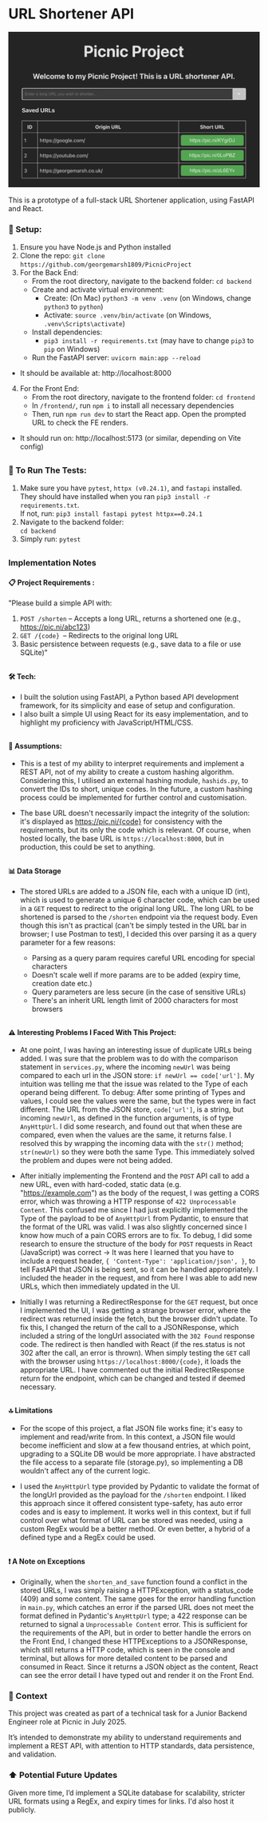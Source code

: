 # URL Shortener API

![Alt text](/frontend/public/picnicproj.png 'screenshot')

This is a prototype of a full-stack URL Shortener application, using FastAPI and
React.

### 🔧 Setup:

1. Ensure you have Node.js and Python installed
2. Clone the repo: `git clone https://github.com/georgemarsh1809/PicnicProject`
3. For the Back End:
    - From the root directory, navigate to the backend folder: `cd backend`
    - Create and activate virtual environment:
        - Create: (On Mac) `python3 -m venv .venv` (on Windows, change `python3`
          to `python`)
        - Activate: `source .venv/bin/activate` (on Windows,
          `.venv\Scripts\activate`)
    - Install dependencies:
        - `pip3 install -r requirements.txt` (may have to change `pip3` to `pip`
          on Windows)
    - Run the FastAPI server: `uvicorn main:app --reload`

-   It should be available at: http://localhost:8000

4. For the Front End:
    - From the root directory, navigate to the frontend folder: `cd frontend`
    - In `/frontend/`, run `npm i` to install all necessary dependencies
    - Then, run `npm run dev` to start the React app. Open the prompted URL to
      check the FE renders.

-   It should run on: http://localhost:5173 (or similar, depending on Vite
    config)

##

### 🧪 To Run The Tests:

1. Make sure you have `pytest`, `httpx (v0.24.1)`, and `fastapi` installed. \
   They should have installed when you ran `pip3 install -r requirements.txt`. \
    If not, run: `pip3 install fastapi pytest httpx==0.24.1 `
2. Navigate to the backend folder: \
   `cd backend`
3. Simply run: `pytest`

##

### Implementation Notes

#### 📋 Project Requirements :

"Please build a simple API with:

1. `POST /shorten` – Accepts a long URL, returns a shortened one (e.g.,
   https://pic.ni/abc123)
2. `GET /{code} `– Redirects to the original long URL
3. Basic persistence between requests (e.g., save data to a file or use SQLite)"

##

#### 🛠️ Tech:

-   I built the solution using FastAPI, a Python based API development
    framework, for its simplicity and ease of setup and configuration.
-   I also built a simple UI using React for its easy implementation, and to
    highlight my proficiency with JavaScript/HTML/CSS.

##

#### 📜 Assumptions:

-   This is a test of my ability to interpret requirements and implement a REST
    API, not of my ability to create a custom hashing algorithm. Considering
    this, I utilised an external hashing module, `hashids.py`, to convert the
    IDs to short, unique codes. In the future, a custom hashing process could be
    implemented for further control and customisation.

-   The base URL doesn't necessarily impact the integrity of the solution: it's
    displayed as https://pic.ni/{code} for consistency with the requirements,
    but its only the code which is relevant. Of course, when hosted locally, the
    base URL is `https://localhost:8000`, but in production, this could be set
    to anything.

##

#### 📊 Data Storage

-   The stored URLs are added to a JSON file, each with a unique ID (int), which
    is used to generate a unique 6 character code, which can be used in a `GET`
    request to redirect to the original long URL. The long URL to be shortened
    is parsed to the `/shorten` endpoint via the request body. Even though this
    isn't as practical (can't be simply tested in the URL bar in browser; I use
    Postman to test), I decided this over parsing it as a query parameter for a
    few reasons:

    -   Parsing as a query param requires careful URL encoding for special
        characters
    -   Doesn't scale well if more params are to be added (expiry time, creation
        date etc.)
    -   Query parameters are less secure (in the case of sensitive URLs)
    -   There's an inherit URL length limit of 2000 characters for most browsers

##

#### ⚠️ Interesting Problems I Faced With This Project:

-   At one point, I was having an interesting issue of duplicate URLs being
    added. I was sure that the problem was to do with the comparison statement
    in `services.py`, where the incoming `newUrl` was being compared to each url
    in the JSON store: `if newUrl == code['url']`. My intuition was telling me
    that the issue was related to the Type of each operand being different. To
    debug: After some printing of Types and values, I could see the values were
    the same, but the types were in fact different. The URL from the JSON store,
    `code['url']`, is a string, but incoming `newUrl`, as defined in the
    function arguments, is of type `AnyHttpUrl`. I did some research, and found
    out that when these are compared, even when the values are the same, it
    returns false. I resolved this by wrapping the incoming data with the
    `str()` method; `str(newUrl)` so they were both the same Type. This
    immediately solved the problem and dupes were not being added.

-   After initially implementing the Frontend and the `POST` API call to add a
    new URL, even with hard-coded, static data (e.g. "https://example.com") as
    the body of the request, I was getting a CORS error, which was throwing a
    HTTP response of `422 Unprocessable Content`. This confused me since I had
    just explicitly implemented the Type of the payload to be of `AnyHttpUrl`
    from Pydantic, to ensure that the format of the URL was valid. I was also
    slightly concerned since I know how much of a pain CORS errors are to fix.
    To debug, I did some research to ensure the structure of the body for `POST`
    requests in React (JavaScript) was correct → It was here I learned that you
    have to include a request header, `{ 'Content-Type': 'application/json', }`,
    to tell FastAPI that JSON is being sent, so it can be handled appropriately.
    I included the header in the request, and from here I was able to add new
    URLs, which then immediately updated in the UI.

-   Initially I was returning a RedirectResponse for the `GET` request, but once
    I implemented the UI, I was getting a strange browser error, where the
    redirect was returned inside the fetch, but the browser didn't update. To
    fix this, I changed the return of the call to a JSONResponse, which included
    a string of the longUrl associated with the `302 Found` response code. The
    redirect is then handled with React (if the res.status is not 302 after the
    call, an error is thrown). When simply testing the `GET` call with the
    browser using `https://localhost:8000/{code}`, it loads the appropriate URL.
    I have commented out the initial RedirectResponse return for the endpoint,
    which can be changed and tested if deemed necessary.

##

#### 🔝 Limitations

-   For the scope of this project, a flat JSON file works fine; it's easy to
    implement and read/write from. In this context, a JSON file would become
    inefficient and slow at a few thousand entries, at which point, upgrading to
    a SQLite DB would be more appropriate. I have abstracted the file access to
    a separate file (storage.py), so implementing a DB wouldn't affect any of
    the current logic.

-   I used the `AnyHttpUrl` type provided by Pydantic to validate the format of
    the longUrl provided as the payload for the `/shorten` endpoint. I liked
    this approach since it offered consistent type-safety, has auto error codes
    and is easy to implement. It works well in this context, but if full control
    over what format of URL can be stored was needed, using a custom RegEx would
    be a better method. Or even better, a hybrid of a defined type and a RegEx
    could be used.

##

#### ❗ A Note on Exceptions

-   Originally, when the `shorten_and_save` function found a conflict in the
    stored URLs, I was simply raising a HTTPException, with a status_code (409)
    and some content. The same goes for the error handling function in
    `main.py`, which catches an error if the parsed URL does not meet the format
    defined in Pydantic's `AnyHttpUrl` type; a 422 response can be returned to
    signal a `Unprocessable Content` error. This is sufficient for the
    requirements of the API, but in order to better handle the errors on the
    Front End, I changed these HTTPExceptions to a JSONResponse, which still
    returns a HTTP code, which is seen in the console and terminal, but allows
    for more detailed content to be parsed and consumed in React. Since it
    returns a JSON object as the content, React can see the error detail I have
    typed out and render it on the Front End.

### 📄 Context

This project was created as part of a technical task for a Junior Backend
Engineer role at Picnic in July 2025.

It’s intended to demonstrate my ability to understand requirements and implement
a REST API, with attention to HTTP standards, data persistence, and validation.

### ⬆️ Potential Future Updates

Given more time, I’d implement a SQLite database for scalability, stricter URL
formats using a RegEx, and expiry times for links. I'd also host it publicly.
